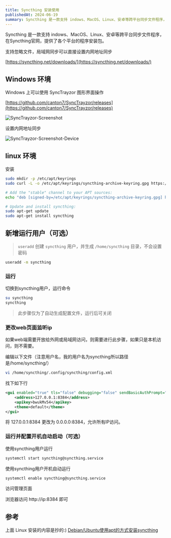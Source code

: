 ```yaml
---
title: Syncthing 安装使用
publishedAt: 2024-06-19
summary: Syncthing 是一款支持 indows、MacOS、Linux、安卓等跨平台同步文件程序，在Syncthing官网，提供了各个平台的程序安装包。
---
```


Syncthing 是一款支持 indows、MacOS、Linux、安卓等跨平台同步文件程序，在Syncthing官网，提供了各个平台的程序安装包。

支持忽略文件，局域网同步可以直接设置内网地址同步

[https://syncthing.net/downloads/](https://syncthing.net/downloads/)

## Windows 环境

Windows 上可以使用 SyncTrayzor 图形界面操作

[https://github.com/canton7/SyncTrayzor/releases](https://github.com/canton7/SyncTrayzor/releases)

![SyncTrayzor-Screenshot](https://static.qwas.fun/public/2024/06/SyncTrayzor-Screenshot.png)

设置内网地址同步

![SyncTrayzor-Screenshot-Device](https://static.qwas.fun/public/2024/06/SyncTrayzor-Screenshot-Device.png)

## linux 环境

安装

```sh
sudo mkdir -p /etc/apt/keyrings
sudo curl -L -o /etc/apt/keyrings/syncthing-archive-keyring.gpg https://syncthing.net/release-key.gpg

# Add the "stable" channel to your APT sources:
echo "deb [signed-by=/etc/apt/keyrings/syncthing-archive-keyring.gpg] https://apt.syncthing.net/ syncthing stable" | sudo tee /etc/apt/sources.list.d/syncthing.list

# Update and install syncthing:
sudo apt-get update
sudo apt-get install syncthing
```

## 新增运行用户（可选）

> `useradd` 创建 `syncthing` 用户，并生成 `/home/syncthing` 目录，不会设置密码

```sh
useradd -m syncthing
```

### 运行

切换到syncthing用户，运行命令

```sh
su syncthing
syncthing
```

> 此步骤仅为了自动生成配置文件，运行后可关闭

### 更改web页面监听ip

如果web端需要开放给外网或局域网访问，则需要进行此步骤，如果只是本机访问，则不需要。

编辑以下文件（注意用户名，我的用户名为syncthing所以路径是/home/syncthing/）

```sh
vi /home/syncthing/.config/syncthing/config.xml
```

找下如下行

```xml
<gui enabled="true" tls="false" debugging="false" sendBasicAuthPrompt="false">
    <address>127.0.0.1:8384</address>
    <apikey>bwukMv54</apikey>
    <theme>default</theme>
</gui>
```

将 127.0.0.1:8384 更改为 0.0.0.0:8384，允许所有IP访问。

### 运行并配置开机自动启动（可选）

使用syncthing用户运行

```sh
systemctl start syncthing@syncthing.service
```

使用syncthing用户开机自动运行

```sh
systemctl enable syncthing@syncthing.service
```

访问管理页面

浏览器访问 http://ip:8384 即可

## 参考

上面 Linux 安装的内容是抄的:)  [Debian/Ubuntu使用apt的方式安装syncthing](https://sqmn666.com/archives/debian-ubuntushi-yong-aptde-fang-shi-an-zhuang-syncthing)
